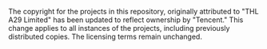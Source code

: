 The copyright for the projects in this repository, originally attributed to "THL A29 Limited" has been updated to reflect ownership by "Tencent." This change applies to all instances of the projects, including previously distributed copies. The licensing terms remain unchanged. 
